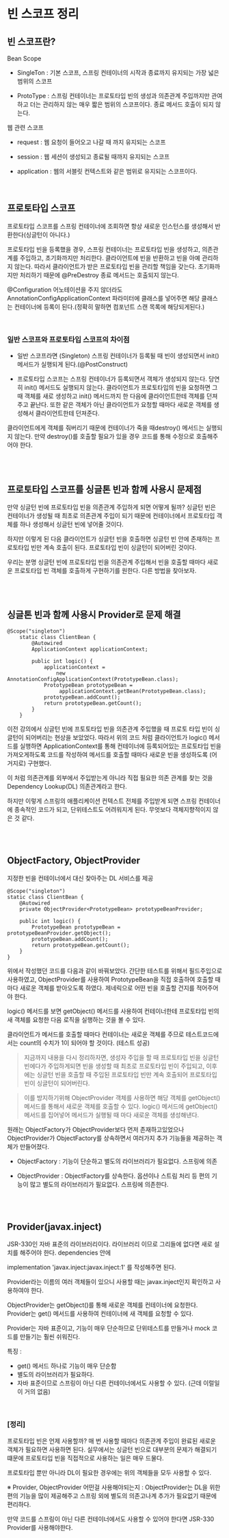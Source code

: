 # 빈 스코프 정리

## 빈 스코프란?

Bean Scope

- SingleTon : 기본 스코프, 스프링 컨테이너의 시작과 종료까지 유지되는 가장 넓은 범위의 스코프

- ProtoType : 스프링 컨테이너는 프로토타입 빈의 생성과 의존관계 주입까지만 관여하고 더는 관리하지 않는 매우 짧은 범위의 스코프이다. 종료 메서드 호출이 되지 않는다.

웹 관련 스코프

- request : 웹 요청이 들어오고 나갈 때 까지 유지되는 스코프

- session : 웹 세션이 생성되고 종료될 때까지 유지되는 스코프

- application : 웹의 서블릿 컨텍스트와 같은 범위로 유지되는 스코프이다.

<br>

## 프로토타입 스코프

프로토타입 스코프를 스프링 컨테이너에 조회하면 항상 새로운 인스턴스를 생성해서 반환한다(싱글턴이 아니다.)

프로토타입 빈을 등록했을 경우, 스프링 컨테이너는 프로토타입 빈을 생성하고, 의존관계를 주입하고, 초기화까지만 처리한다. 클라이언트에 빈을 반환하고 빈을 아예 관리하지 않는다. 따라서 클라이언트가 받은 프로토타입 빈을 관리할 책임을 갖는다. 초기화까지만 처리하기 때문에 @PreDestroy 종료 메서드는 호출되지 않는다.

@Configuration 어노테이션을 주지 않더라도 AnnotationConfigApplicationContext 파라미터에 클래스를 넣어주면 해당 클래스는 컨테이너에 등록이 된다.(정확히 말하면 컴포넌트 스캔 목록에 해당되게된다.)

<br>

### 일반 스코프와 프로토타입 스코프의 차이점

- 일반 스코프라면 (Singleton) 스프링 컨테이너가 등록될 때 빈이 생성되면서 init() 메서드가 실행되게 된다.(@PostConstruct)

- 프로토타입 스코프는 스프링 컨테이너가 등록되면서 객체가 생성되지 않는다. 당연히 init() 메서드도 실행되지 않는다. 클라이언트가 프로토타입의 빈을 요청하면 그때 객체를 새로 생성하고 init() 메서드까지 한 다음에 클라이언트한테 객체를 던져주고 끝난다. 또한 같은 객체가 아닌 클라이언트가 요청할 때마다 새로운 객체를 생성해서 클라이언트한테 던져준다.

클라이언트에게 객체를 줘버리기 때문에 컨테이너가 죽을 때destroy() 메서드는 실행되지 않는다. 만약 destroy()를 호출할 필요가 있을 경우 코드를 통해 수정으로 호출해주어야 한다.

<br><br>

## 프로토타입 스코프를 싱글톤 빈과 함께 사용시 문제점

만약 싱글턴 빈에 프로토타입 빈을 의존관계 주입하게 되면 어떻게 될까? 싱글턴 빈은 컨테이너가 생성될 때 최초로 의존관계 주입이 되기 때문에 컨테이너에서 프로토타입 객체를 하나 생성해서 싱글턴 빈에 넣어줄 것이다.

하지만 이렇게 된 다음 클라이언트가 싱글턴 빈을 호출하면 싱글턴 빈 안에 존재하는 프로토타입 빈만 계속 호출이 된다. 프로토타입 빈이 싱글턴이 되어버린 것이다.

우리는 분명 싱글턴 빈에 프로토타입 빈을 의존관계 주입해서 빈을 호출할 때마다 새로운 프로토타입 빈 객체를 호출하게 구현하기를 원한다. 다른 방법을 찾아보자.

<br><br>

## 싱글톤 빈과 함께 사용시 Provider로 문제 해결

    @Scope("singleton")
        static class ClientBean {
            @Autowired
            ApplicationContext applicationContext;

            public int logic() {
                applicationContext =
                    new AnnotationConfigApplicationContext(PrototypeBean.class);
                PrototypeBean prototypeBean =
                     applicationContext.getBean(PrototypeBean.class);
                prototypeBean.addCount();
                return prototypeBean.getCount();
            }
        }

이전 강의에서 싱글턴 빈에 프토토타입 빈을 의존관계 주입했을 때 프로토 타입 빈이 싱글턴이 되어버리는 현상을 보았었다. 따라서 위의 코드 처럼 클라이언트가 logic() 메서드를 실행하면 ApplicationContext를 통해 컨테이너에 등록되어있는 프로토타입 빈을 가져오게하도록 코드를 작성하여 메서드를 호출할 때마다 새로운 빈을 생성하도록 (어거지로) 구현했다.

이 처럼 의존관계를 외부에서 주입받는게 아니라 직접 필요한 의존 관계를 찾는 것을 Dependency Lookup(DL) 의존관계라고 한다.

하지만 이렇게 스프링의 애플리케이션 컨텍스트 전체를 주입받게 되면 스프링 컨테이너에 종속적인 코드가 되고, 단위테스트도 어려워지게 된다. 무엇보다 객체지향적이지 않은 것 같다.

<br> <br>

## ObjectFactory, ObjectProvider

지정한 빈을 컨테이너에서 대신 찾아주는 DL 서비스를 제공

    @Scope("singleton")
    static class ClientBean {
        @Autowired
        private ObjectProvider<PrototypeBean> prototypeBeanProvider;

        public int logic() {
            PrototypeBean prototypeBean = prototypeBeanProvider.getObject();
            prototypeBean.addCount();
            return prototypeBean.getCount();
        }
    }

위에서 작성했던 코드를 다음과 같이 바꿔보았다. 간단한 테스트를 위해서 필드주입으로 사용하였고, ObjectProvider를 사용하여 PrototypeBean을 직접 호출하여 호출할 때마다 새로운 객체를 받아오도록 하였다. 제네릭으로 어떤 빈을 호출할 건지를 적어주어야 한다.

logic() 메서드를 보면 getObject() 메서드를 사용하여 컨테이너한테 프로토타입 빈의 새 객체를 요청한 다음 로직을 실행하는 것을 볼 수 있다.

클라이언트가 메서드를 호출할 때마다 컨테이너는 새로운 객체를 주므로 테스트코드에서는 count의 수치가 1이 되어야 할 것이다. (테스트 성공)

> 지금까지 내용을 다시 정리하자면, 생성자 주입을 할 때 프로토타입 빈을 싱글턴 빈에다가 주입하게되면 빈을 생성할 때 최초로 프로토타입 빈이 주입되고, 이후에는 싱글턴 빈을 호출할 때 주입된 프로토타입 빈만 계속 호출되어 프로토타입 빈이 싱글턴이 되어버린다.

> 이를 방지하기위해 ObjectProvider 객체를 사용하면 해당 객체를 getObject() 메서드를 통해서 새로운 객체를 호출할 수 있다. logic() 메서드에 getObject() 메서드를 집어넣어 메서드가 실행될 때 마다 새로운 객체를 생성해낸다.

원래는 ObjectFactory가 ObjectProvider보다 먼저 존재하고있었으나 ObjectProvider가 ObjectFactory를 상속하면서 여러가지 추가 기능들을 제공하는 객체가 만들어졌다.

- ObjectFactory : 기능이 단순하고 별도의 라이브러리가 필요없다. 스프링에 의존

- ObjectProvider : ObjectFactory를 상속한다. 옵션이나 스트림 처리 등 편의 기능이 많고 별도의 라이브러리가 필요없다. 스프링에 의존한다.

<br> <br>

## Provider(javax.inject)

JSR-330인 자바 표준의 라이브러리이다. 라이브러리 이므로 그리들에 없다면 새로 설치를 해주어야 한다. dependencies 안에

implementation 'javax.inject:javax.inject:1'
를 작성해주면 된다.

Provider라는 이름의 여러 객체들이 있으니 사용할 때는 javax.inject인지 확인하고 사용하여야 한다.

ObjectProvider는 getObject()를 통해 새로운 객체를 컨테이너에 요청한다. Provider는 get() 메서드를 사용하여 컨테이너에 새 객체를 요청할 수 있다.

Provider는 자바 표준이고, 기능이 매우 단순하므로 단위테스트를 만들거나 mock 코드를 만들기는 훨씬 쉬워진다.

특징 :

- get() 메서드 하나로 기능이 매우 단순함
- 별도의 라이브러리가 필요하다.
- 자바 표준이므로 스프링이 아닌 다른 컨테이너에서도 사용할 수 있다. (근데 이럴일이 거의 없음)

<br>

### [정리]

프로토타입 빈은 언제 사용할까? 매 번 사용할 때마다 의존관계 주입이 완료된 새로운 객체가 필요하면 사용하면 된다. 실무에서는 싱글턴 빈으로 대부분의 문제가 해결되기 떄문에 프로토타입 빈을 직접적으로 사용하는 일은 매우 드물다.

프로토타입 뿐만 아니라 DL이 필요한 경우에는 위의 객체들을 모두 사용할 수 있다.

※ Provider, ObjectProvider 어떤걸 사용해야되는지 : ObjectProvider는 DL을 위한 편의 기능을 많이 제공해주고 스프링 외에 별도의 의존고나계 추가가 필요없기 때문에 편리하다.

만약 코드를 스프링이 아닌 다른 컨테이너에서도 사용할 수 있어야 한다면 JSR-330 Provider를 사용해야한다.
